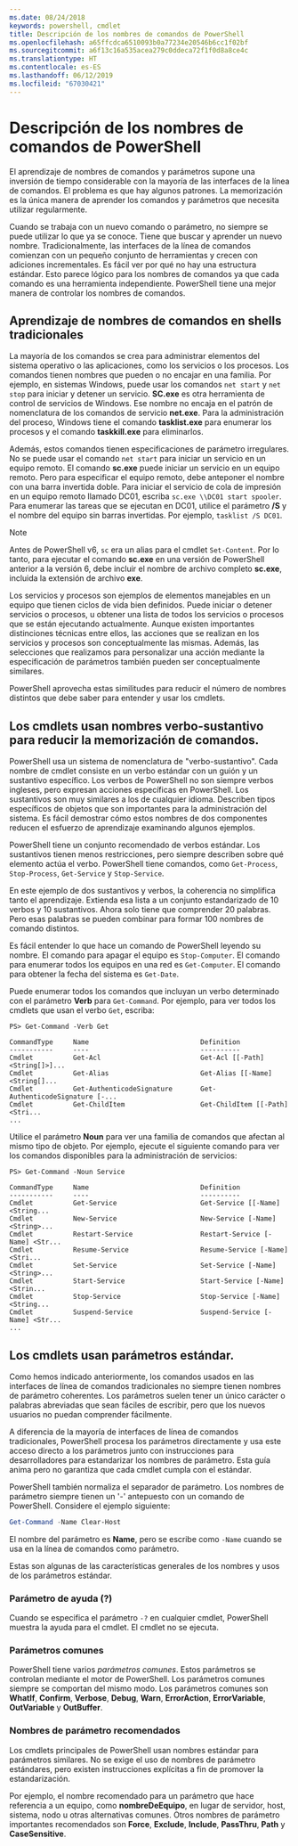 ```yaml
---
ms.date: 08/24/2018
keywords: powershell, cmdlet
title: Descripción de los nombres de comandos de PowerShell
ms.openlocfilehash: a65ffcdca6510093b0a77234e20546b6cc1f02bf
ms.sourcegitcommit: a6f13c16a535acea279c0ddeca72f1f0d8a8ce4c
ms.translationtype: HT
ms.contentlocale: es-ES
ms.lasthandoff: 06/12/2019
ms.locfileid: "67030421"
---
```

# <a name="learning-powershell-command-names"></a>Descripción de los nombres de comandos de PowerShell

El aprendizaje de nombres de comandos y parámetros supone una inversión de tiempo considerable con la mayoría de las interfaces de la línea de comandos. El problema es que hay algunos patrones. La memorización es la única manera de aprender los comandos y parámetros que necesita utilizar regularmente.

Cuando se trabaja con un nuevo comando o parámetro, no siempre se puede utilizar lo que ya se conoce. Tiene que buscar y aprender un nuevo nombre. Tradicionalmente, las interfaces de la línea de comandos comienzan con un pequeño conjunto de herramientas y crecen con adiciones incrementales. Es fácil ver por qué no hay una estructura estándar.
Esto parece lógico para los nombres de comandos ya que cada comando es una herramienta independiente. PowerShell tiene una mejor manera de controlar los nombres de comandos.

## <a name="learning-command-names-in-traditional-shells"></a>Aprendizaje de nombres de comandos en shells tradicionales

La mayoría de los comandos se crea para administrar elementos del sistema operativo o las aplicaciones, como los servicios o los procesos. Los comandos tienen nombres que pueden o no encajar en una familia. Por ejemplo, en sistemas Windows, puede usar los comandos `net start` y `net stop` para iniciar y detener un servicio. **SC.exe** es otra herramienta de control de servicios de Windows. Ese nombre no encaja en el patrón de nomenclatura de los comandos de servicio **net.exe**. Para la administración del proceso, Windows tiene el comando **tasklist.exe** para enumerar los procesos y el comando **taskkill.exe** para eliminarlos.

Además, estos comandos tienen especificaciones de parámetro irregulares. No se puede usar el comando `net start` para iniciar un servicio en un equipo remoto. El comando **sc.exe** puede iniciar un servicio en un equipo remoto. Pero para especificar el equipo remoto, debe anteponer el nombre con una barra invertida doble. Para iniciar el servicio de cola de impresión en un equipo remoto llamado DC01, escriba `sc.exe \\DC01 start spooler`.
Para enumerar las tareas que se ejecutan en DC01, utilice el parámetro **/S** y el nombre del equipo sin barras invertidas. Por ejemplo, `tasklist /S DC01`.

> [!NOTE]
> Antes de PowerShell v6, `sc` era un alias para el cmdlet `Set-Content`. Por lo tanto, para ejecutar el comando **sc.exe** en una versión de PowerShell anterior a la versión 6, debe incluir el nombre de archivo completo **sc.exe**, incluida la extensión de archivo **exe**.

Los servicios y procesos son ejemplos de elementos manejables en un equipo que tienen ciclos de vida bien definidos. Puede iniciar o detener servicios o procesos, u obtener una lista de todos los servicios o procesos que se están ejecutando actualmente. Aunque existen importantes distinciones técnicas entre ellos, las acciones que se realizan en los servicios y procesos son conceptualmente las mismas. Además, las selecciones que realizamos para personalizar una acción mediante la especificación de parámetros también pueden ser conceptualmente similares.

PowerShell aprovecha estas similitudes para reducir el número de nombres distintos que debe saber para entender y usar los cmdlets.

## <a name="cmdlets-use-verb-noun-names-to-reduce-command-memorization"></a>Los cmdlets usan nombres verbo-sustantivo para reducir la memorización de comandos.

PowerShell usa un sistema de nomenclatura de "verbo-sustantivo". Cada nombre de cmdlet consiste en un verbo estándar con un guión y un sustantivo específico. Los verbos de PowerShell no son siempre verbos ingleses, pero expresan acciones específicas en PowerShell. Los sustantivos son muy similares a los de cualquier idioma. Describen tipos específicos de objetos que son importantes para la administración del sistema. Es fácil demostrar cómo estos nombres de dos componentes reducen el esfuerzo de aprendizaje examinando algunos ejemplos.

PowerShell tiene un conjunto recomendado de verbos estándar. Los sustantivos tienen menos restricciones, pero siempre describen sobre qué elemento actúa el verbo. PowerShell tiene comandos, como `Get-Process`, `Stop-Process`, `Get-Service` y `Stop-Service`.

En este ejemplo de dos sustantivos y verbos, la coherencia no simplifica tanto el aprendizaje. Extienda esa lista a un conjunto estandarizado de 10 verbos y 10 sustantivos. Ahora solo tiene que comprender 20 palabras.
Pero esas palabras se pueden combinar para formar 100 nombres de comando distintos.

Es fácil entender lo que hace un comando de PowerShell leyendo su nombre. El comando para apagar el equipo es `Stop-Computer`. El comando para enumerar todos los equipos en una red es `Get-Computer`. El comando para obtener la fecha del sistema es `Get-Date`.

Puede enumerar todos los comandos que incluyan un verbo determinado con el parámetro **Verb** para `Get-Command`. Por ejemplo, para ver todos los cmdlets que usan el verbo `Get`, escriba:

```
PS> Get-Command -Verb Get

CommandType     Name                            Definition
-----------     ----                            ----------
Cmdlet          Get-Acl                         Get-Acl [[-Path] <String[]>]...
Cmdlet          Get-Alias                       Get-Alias [[-Name] <String[]...
Cmdlet          Get-AuthenticodeSignature       Get-AuthenticodeSignature [-...
Cmdlet          Get-ChildItem                   Get-ChildItem [[-Path] <Stri...
...
```

Utilice el parámetro **Noun** para ver una familia de comandos que afectan al mismo tipo de objeto. Por ejemplo, ejecute el siguiente comando para ver los comandos disponibles para la administración de servicios:

```
PS> Get-Command -Noun Service

CommandType     Name                            Definition
-----------     ----                            ----------
Cmdlet          Get-Service                     Get-Service [[-Name] <String...
Cmdlet          New-Service                     New-Service [-Name] <String>...
Cmdlet          Restart-Service                 Restart-Service [-Name] <Str...
Cmdlet          Resume-Service                  Resume-Service [-Name] <Stri...
Cmdlet          Set-Service                     Set-Service [-Name] <String>...
Cmdlet          Start-Service                   Start-Service [-Name] <Strin...
Cmdlet          Stop-Service                    Stop-Service [-Name] <String...
Cmdlet          Suspend-Service                 Suspend-Service [-Name] <Str...
...
```

## <a name="cmdlets-use-standard-parameters"></a>Los cmdlets usan parámetros estándar.

Como hemos indicado anteriormente, los comandos usados en las interfaces de línea de comandos tradicionales no siempre tienen nombres de parámetro coherentes. Los parámetros suelen tener un único carácter o palabras abreviadas que sean fáciles de escribir, pero que los nuevos usuarios no puedan comprender fácilmente.

A diferencia de la mayoría de interfaces de línea de comandos tradicionales, PowerShell procesa los parámetros directamente y usa este acceso directo a los parámetros junto con instrucciones para desarrolladores para estandarizar los nombres de parámetro. Esta guía anima pero no garantiza que cada cmdlet cumpla con el estándar.

PowerShell también normaliza el separador de parámetro. Los nombres de parámetro siempre tienen un '-' antepuesto con un comando de PowerShell. Considere el ejemplo siguiente:

```powershell
Get-Command -Name Clear-Host
```

El nombre del parámetro es **Name**, pero se escribe como `-Name` cuando se usa en la línea de comandos como parámetro.

Estas son algunas de las características generales de los nombres y usos de los parámetros estándar.

### <a name="the-help-parameter-"></a>Parámetro de ayuda (?)

Cuando se especifica el parámetro `-?` en cualquier cmdlet, PowerShell muestra la ayuda para el cmdlet.
El cmdlet no se ejecuta.

### <a name="common-parameters"></a>Parámetros comunes

PowerShell tiene varios *parámetros comunes*. Estos parámetros se controlan mediante el motor de PowerShell. Los parámetros comunes siempre se comportan del mismo modo. Los parámetros comunes son **WhatIf**, **Confirm**, **Verbose**, **Debug**, **Warn**, **ErrorAction**, **ErrorVariable**, **OutVariable** y **OutBuffer**.

### <a name="recommended-parameter-names"></a>Nombres de parámetro recomendados

Los cmdlets principales de PowerShell usan nombres estándar para parámetros similares. No se exige el uso de nombres de parámetro estándares, pero existen instrucciones explícitas a fin de promover la estandarización.

Por ejemplo, el nombre recomendado para un parámetro que hace referencia a un equipo, como **nombreDeEquipo**, en lugar de servidor, host, sistema, nodo u otras alternativas comunes. Otros nombres de parámetro importantes recomendados son **Force**, **Exclude**, **Include**, **PassThru**, **Path** y **CaseSensitive**.
